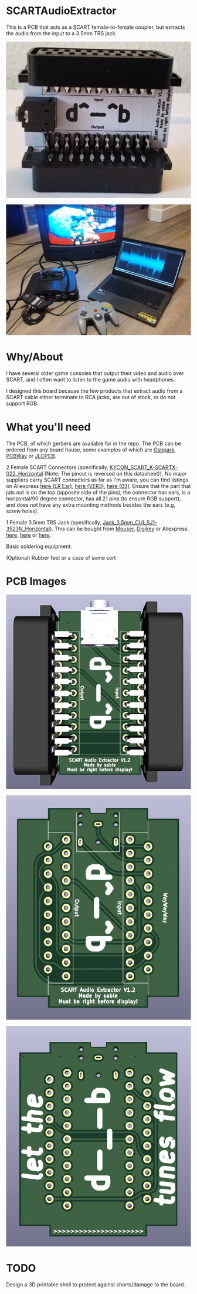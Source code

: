 # SCARTAudioExtractor
This is a PCB that acts as a SCART female-to-female coupler, but extracts the audio from the input to a 3.5mm TRS jack.

![Assembled board](images/assembled.jpg)

![Board in use](images/usage.jpg)

# Why/About

I have several older game consoles that output their video and audio over SCART, and I often want to listen to the game audio with headphones.

I designed this board because the few products that extract audio from a SCART cable either terminate to RCA jacks, are out of stock, or do not support RGB.

# What you'll need

The PCB, of which gerbers are available for in the repo. The PCB can be ordered from any board house, some examples of which are [Oshpark](https://oshpark.com/#services), [PCBWay](https://www.pcbway.com/QuickOrderOnline.aspx) or [JLCPCB](https://cart.jlcpcb.com/quote).

2 Female SCART Connectors (specifically, [KYCON_SCART_K-SCARTX-022_Horizontal](https://www.mouser.com/datasheet/2/222/K-SCARTX-022-183347.pdf) (Note: The pinout is reversed on this datasheet)). No major suppliers carry SCART connectors as far as I'm aware, you can find listings on Aliexpress [here (LR Ear)](https://www.aliexpress.us/item/3256803860252051.html), [here (VER3)](https://www.aliexpress.us/item/2255800585241541.html), [here (03)]([https://www.aliexpress.us/item/2255800585241541.html](https://www.aliexpress.us/item/3256806450160956.html)). Ensure that the part that juts out is on the top (opposite side of the pins), the connector has ears, is a horizontal/90 degree connector, has all 21 pins (to ensure RGB support), and does not have any extra mounting methods besides the ears (e.g, screw holes).

1 Female 3.5mm TRS Jack (specifically, [Jack_3.5mm_CUI_SJ1-3523N_Horizontal](https://www.cuidevices.com/product/resource/pdf/sj1-352xn.pdf)). This can be bought from [Mouser](https://www.mouser.com/ProductDetail/CUI-Devices/SJ1-3523N?qs=WyjlAZoYn50aNl0vAhb3Tg%3D%3D), [Digikey](https://www.digikey.com/en/products/detail/cui-devices/SJ1-3523N/738689) or Aliexpress [here](https://www.aliexpress.us/item/2251832685563184.html), [here](https://www.aliexpress.us/item/3256803939752840.html) or [here](https://www.aliexpress.us/item/3256805272161608.html).

Basic soldering equipment.

(Optional) Rubber feet or a case of some sort

# PCB Images

![PCB Front w/ Components](images/frontcomponents.jpg)

![PCB Front w/o Components](images/front.jpg)

![PCB Back](images/back.jpg)

# TODO

Design a 3D printable shell to protect against shorts/damage to the board.
